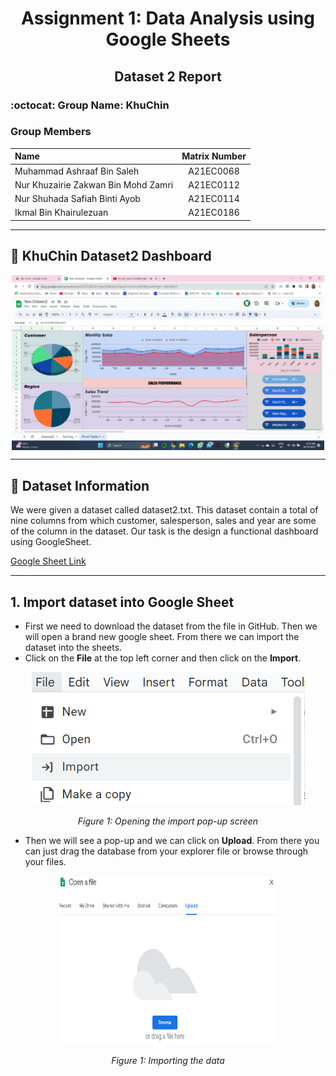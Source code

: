 
<div align="center">

# Assignment 1: Data Analysis using Google Sheets
## Dataset 2 Report

</div>

### :octocat: Group Name: KhuChin
### Group Members

| Name                                     | Matrix Number |
| :---------------------------------------- | :-------------: |
| Muhammad Ashraaf Bin Saleh              |A21EC0068      |
| Nur Khuzairie Zakwan Bin Mohd Zamri              |A21EC0112      |
| Nur Shuhada Safiah Binti Ayob              |A21EC0114      |
| Ikmal Bin Khairulezuan              |A21EC0186      |

------
## 📑 KhuChin Dataset2 Dashboard
<a name = "KhuChin Dashboard"> </a>
<p align="center"><img align="center" alt="Table" width="500" src="dashboard.jpeg"></p>  

------

## 📕 Dataset Information

We were given a dataset called dataset2.txt. This dataset contain a total of nine columns from which customer, salesperson, sales and year are some of the column in the dataset. Our task is the design a functional dashboard using GoogleSheet.  

[Google Sheet Link](https://docs.google.com/spreadsheets/d/1FlDUjFDf7Puj6r3DAkL6wJ7Qjqy3FoYLm4cm6SP8fyc/edit?usp=sharing)

---

## 1. Import dataset into Google Sheet

- First we need to download the dataset from the file in GitHub. Then we will open a brand new google sheet. From there we can import the dataset into the sheets. 
- Click on the **File** at the top left corner and then click on the **Import**.
<p align="center">
<img src="ss1.png">
</p>

<div align="center">

_Figure 1: Opening the import pop-up screen_

</div>

- Then we will see a pop-up and we can click on **Upload**. From there you can just drag the database from your explorer file or browse through your files.
<p align="center">
<img src="ss2.png"  width="350" height="270">
</p>

<div align="center">

_Figure 1: Importing the data_


